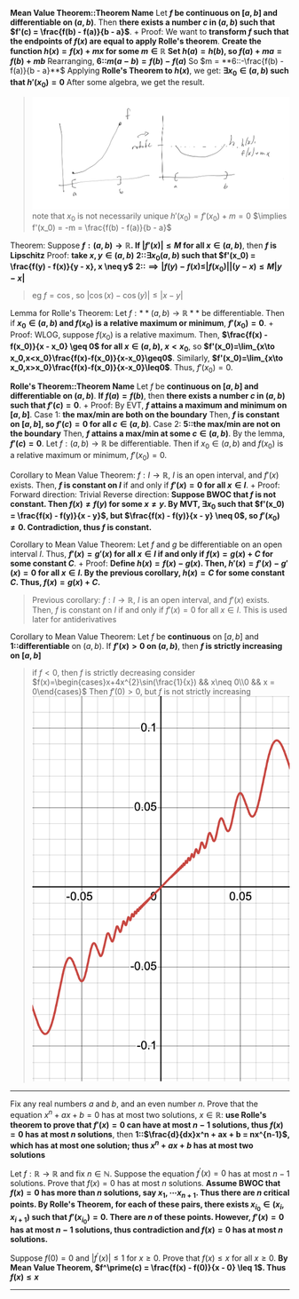 **Mean Value Theorem::Theorem Name**
Let **$f$ be continuous on $[a,b]$ and differentiable on $(a,b)$**. Then **there exists a number $c$ in $(a,b)$ such that $f'(c) = \frac{f(b) - f(a)}{b - a}$**.
+
Proof:
We want to **transform $f$ such that the endpoints of $f(x)$ are equal to apply Rolle's theorem**.
**Create the function $h(x) = f(x) + mx$ for some $m \in \mathbb{R}$**
**Set $h(a) = h(b)$, so $f(a) + ma = f(b) + mb$** 
Rearranging, **6::$m(a-b) = f(b) - f(a)$**
So $m = **6::-\frac{f(b) - f(a)}{b - a}**$ 
Applying **Rolle's Theorem to $h(x)$**, we get:
**$\exists x_0 \in (a,b)$ such that $h'(x_0) = 0$** 
After some algebra, we get the result.
> ![](z_attachments/mvt.png)
> note that $x_0$ is not necessarily unique
> $h'(x_0) = f'(x_0) + m = 0$ 
> $\implies f'(x_0) = -m = \frac{f(b) - f(a)}{b - a}$

Theorem: Suppose **$f: (a, b) \rightarrow \mathbb{R}$. If $|f'(x)| \leq M$ for all $x \in (a, b)$**, then **$f$ is Lipschitz**
Proof:
**take $x,y \in (a,b)$**
**2::$\exists x_0 (a,b)$ such that $f'(x_0) = \frac{f(y) - f(x)}{y - x}, x \neq y$** 
**2::$\implies|f(y)-f(x)\leq|f(x_0)||(y-x)\leq M|y-x|$** 
> eg $f = \cos$, so $|\cos{(x)} - \cos{(y)}| \leq |x-y|$

Lemma for Rolle's Theorem: 
Let $f: **(a, b) \rightarrow \mathbb{R}**$ be differentiable. Then if **$x_0 \in (a,b)$ and $f(x_0)$ is a relative maximum or minimum**, **$f'(x_0) = 0$**.
+
Proof: 
WLOG, suppose $f(x_0)$ is a relative maximum. 
Then, **$\frac{f(x) - f(x_0)}{x - x_0} \geq 0$ for all $x \in (a,b)$, $x < x_0$**, so **$f'(x_0)=\lim_{x\to x_0,x<x_0}\frac{f(x)-f(x_0)}{x-x_0}\geq0$**.
Similarly, **$f'(x_0)=\lim_{x\to x_0,x>x_0}\frac{f(x)-f(x_0)}{x-x_0}\leq0$**.
Thus, $f'(x_0) = 0$.

**Rolle's Theorem::Theorem Name** 
Let $f$ be **continuous on $[a,b]$ and differentiable on $(a,b)$**. **If $f(a) = f(b)$**, then **there exists a number $c$ in $(a,b)$ such that $f'(c) = 0$**.
+
Proof:
By EVT, **$f$ attains a maximum and minimum on $[a,b]$**.
Case 1: **the max/min are both on the boundary**
Then, **$f$ is constant on $[a,b]$, so $f'(c) = 0$ for all $c \in (a,b)$**.
Case 2: **5::the max/min are not on the boundary**
Then, **$f$ attains a max/min at some $c \in (a,b)$**.
By the lemma, **$f'(c) = 0$**.
Let $f: (a, b) \rightarrow \mathbb{R}$ be differentiable. Then if $x_0 \in (a,b)$ and $f(x_0)$ is a relative maximum or minimum, $f'(x_0) = 0$.

Corollary to Mean Value Theorem:
$f: I \rightarrow \mathbb{R}$, $I$ is an open interval, and $f'(x)$ exists. Then, **$f$ is constant on $I$** if and only if **$f'(x) = 0$ for all $x \in I$**.
+
Proof:
Forward direction: 
Trivial
Reverse direction:
**Suppose BWOC that $f$ is not constant. Then $f(x) \neq f(y)$ for some $x \neq y$. By MVT, $\exists x_0$ such that $f'(x_0) = \frac{f(x) - f(y)}{x - y}$, but $\frac{f(x) - f(y)}{x - y} \neq 0$, so $f'(x_0) \neq 0$. Contradiction, thus $f$ is constant.** 

Corollary to Mean Value Theorem: 
Let $f$ and $g$ be differentiable on an open interval $I$. Thus, **$f'(x) = g'(x)$ for all $x \in I$ if and only if $f(x) = g(x) + C$ for some constant $C$**.
+
Proof: 
**Define $h(x) = f(x) - g(x)$. Then, $h'(x) = f'(x) - g'(x) = 0$ for all $x \in I$. By the previous corollary, $h(x) = C$ for some constant $C$. Thus, $f(x) = g(x) + C$.** 
> Previous corollary: $f: I \rightarrow \mathbb{R}$, $I$ is an open interval, and $f'(x)$ exists. Then, $f$ is constant on $I$ if and only if $f'(x) = 0$ for all $x \in I$.
> This is used later for antiderivatives

Corollary to Mean Value Theorem:
Let $f$ be **continuous** on $[a,b]$ and **1::differentiable** on $(a,b)$. If **$f'(x) > 0$ on $(a,b)$**, then **$f$ is strictly increasing on $[a, b]$**
> if $f < 0$, then $f$ is strictly decreasing
> consider $f(x)=\begin{cases}x+4x^{2}\sin(\frac{1}{x}) && x\neq 0\\0 && x = 0\end{cases}$
> Then $f'(0) > 0$, but $f$ is not strictly increasing
> ![](z_attachments/mvt-example.png)


***

Fix any real numbers $a$ and $b$, and an even number $n$. Prove that the equation $x^n+ax+b=0$ has at most two solutions, $x \in \mathbb{R}$:
**use Rolle's theorem to prove that $f'(x) = 0$ can have at most $n-1$ solutions, thus $f(x) = 0$ has at most $n$ solutions**, then **1::$\frac{d}{dx}x^n + ax + b = nx^{n-1}$, which has at most one solution; thus $x^n+ax+b$ has at most two solutions**

Let $f : \mathbb{R} \rightarrow \mathbb{R}$ and fix $n \in \mathbb{N}$. Suppose the equation $f^\prime (x) = 0$ has at most $n − 1$ solutions. Prove that $f(x) = 0$ has at most $n$ solutions.
**Assume BWOC that $f(x) = 0$ has more than $n$ solutions, say $x_1, \cdots x_{n+1}$. Thus there are $n$ critical points. By Rolle's Theorem, for each of these pairs, there exists $x_{i_0} \in (x_i, x_{i+1})$ such that $f'(x_{i_0}) = 0$. There are $n$ of these points. However, $f'(x) = 0$ has at most $n-1$ solutions, thus contradiction and $f(x) = 0$ has at most $n$ solutions.**

Suppose $f(0) = 0$ and $|f^\prime (x)| ≤ 1$ for $x ≥ 0$. Prove that $f(x) ≤ x$ for all $x ≥ 0$.
**By Mean Value Theorem, $f^\prime(c) = \frac{f(x) - f(0)}{x - 0} \leq 1$. Thus $f(x) \leq x$**

***
